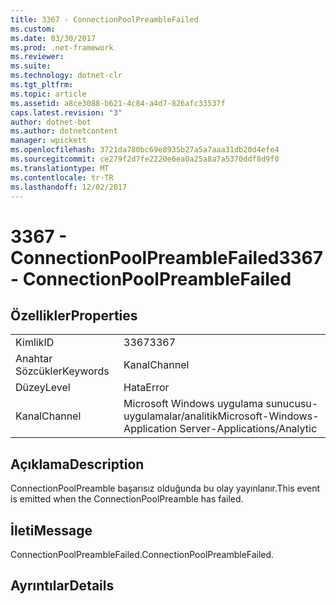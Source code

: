 ```yaml
---
title: 3367 - ConnectionPoolPreambleFailed
ms.custom: 
ms.date: 03/30/2017
ms.prod: .net-framework
ms.reviewer: 
ms.suite: 
ms.technology: dotnet-clr
ms.tgt_pltfrm: 
ms.topic: article
ms.assetid: a8ce3088-b621-4c84-a4d7-826afc33537f
caps.latest.revision: "3"
author: dotnet-bot
ms.author: dotnetcontent
manager: wpickett
ms.openlocfilehash: 3721da780bc69e8935b27a5a7aaa31db20d4efe4
ms.sourcegitcommit: ce279f2d7fe2220e6ea0a25a8a7a5370ddf8d9f0
ms.translationtype: MT
ms.contentlocale: tr-TR
ms.lasthandoff: 12/02/2017
---
```

# <a name="3367---connectionpoolpreamblefailed"></a><span data-ttu-id="6f3f1-102">3367 - ConnectionPoolPreambleFailed</span><span class="sxs-lookup"><span data-stu-id="6f3f1-102">3367 - ConnectionPoolPreambleFailed</span></span>
## <a name="properties"></a><span data-ttu-id="6f3f1-103">Özellikler</span><span class="sxs-lookup"><span data-stu-id="6f3f1-103">Properties</span></span>  
  
|||  
|-|-|  
|<span data-ttu-id="6f3f1-104">Kimlik</span><span class="sxs-lookup"><span data-stu-id="6f3f1-104">ID</span></span>|<span data-ttu-id="6f3f1-105">3367</span><span class="sxs-lookup"><span data-stu-id="6f3f1-105">3367</span></span>|  
|<span data-ttu-id="6f3f1-106">Anahtar Sözcükler</span><span class="sxs-lookup"><span data-stu-id="6f3f1-106">Keywords</span></span>|<span data-ttu-id="6f3f1-107">Kanal</span><span class="sxs-lookup"><span data-stu-id="6f3f1-107">Channel</span></span>|  
|<span data-ttu-id="6f3f1-108">Düzey</span><span class="sxs-lookup"><span data-stu-id="6f3f1-108">Level</span></span>|<span data-ttu-id="6f3f1-109">Hata</span><span class="sxs-lookup"><span data-stu-id="6f3f1-109">Error</span></span>|  
|<span data-ttu-id="6f3f1-110">Kanal</span><span class="sxs-lookup"><span data-stu-id="6f3f1-110">Channel</span></span>|<span data-ttu-id="6f3f1-111">Microsoft Windows uygulama sunucusu-uygulamalar/analitik</span><span class="sxs-lookup"><span data-stu-id="6f3f1-111">Microsoft-Windows-Application Server-Applications/Analytic</span></span>|  
  
## <a name="description"></a><span data-ttu-id="6f3f1-112">Açıklama</span><span class="sxs-lookup"><span data-stu-id="6f3f1-112">Description</span></span>  
 <span data-ttu-id="6f3f1-113">ConnectionPoolPreamble başarısız olduğunda bu olay yayınlanır.</span><span class="sxs-lookup"><span data-stu-id="6f3f1-113">This event is emitted when the ConnectionPoolPreamble has failed.</span></span>  
  
## <a name="message"></a><span data-ttu-id="6f3f1-114">İleti</span><span class="sxs-lookup"><span data-stu-id="6f3f1-114">Message</span></span>  
 <span data-ttu-id="6f3f1-115">ConnectionPoolPreambleFailed.</span><span class="sxs-lookup"><span data-stu-id="6f3f1-115">ConnectionPoolPreambleFailed.</span></span>  
  
## <a name="details"></a><span data-ttu-id="6f3f1-116">Ayrıntılar</span><span class="sxs-lookup"><span data-stu-id="6f3f1-116">Details</span></span>

